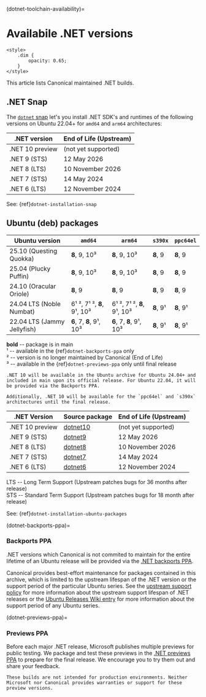 (dotnet-toolchain-availability)=
# Availabile .NET versions

```{raw} html
<style>
    .dim {
        opacity: 0.65;
    }
</style>
```

This article lists Canonical maintained .NET builds.

## .NET Snap

The [`dotnet` snap](https://snapcraft.io/dotnet) let's you install .NET SDK's and runtimes of the following versions on Ubuntu 22.04+ for `amd64` and `arm64` architectures:

| .NET version | End of Life (Upstream) |
|--------------|------------------------|
| .NET 10 preview | (not yet supported) |
| .NET 9 (STS) | 12 May 2026 |
| .NET 8 (LTS) | 10 November 2026 |
| .NET 7 (STS) | 14 May 2024 |
| .NET 6 (LTS) | 12 November 2024 |

See: {ref}`dotnet-installation-snap`

## Ubuntu (deb) packages

| Ubuntu version              | `amd64` | `arm64` | `s390x` | `ppc64el` |
|-----------------------------|---------|---------|---------|-----------|
| 25.10 (Questing Quokka)     | **8**, 9, 10<span class="dim">³</span> | **8**, 9, 10<span class="dim">³</span> | **8**, 9 | **8**, 9 |
| 25.04 (Plucky Puffin)       | **8**, 9, 10<span class="dim">³</span> | **8**, 9, 10<span class="dim">³</span> | **8**, 9 | **8**, 9 |
| 24.10 (Oracular Oriole)     | **8**, 9 | **8**, 9 | **8**, 9 | **8**, 9 |
| 24.04 LTS (Noble Numbat)    | 6<span class="dim">¹ ²</span>, 7<span class="dim">¹ ²</span>, **8**, 9<span class="dim">¹</span>, 10<span class="dim">³</span> | 6<span class="dim">¹ ²</span>, 7<span class="dim">¹ ²</span>, **8**, 9<span class="dim">¹</span>, 10<span class="dim">³</span> | **8**, 9<span class="dim">¹</span> | **8**, 9<span class="dim">¹</span> |
| 22.04 LTS (Jammy Jellyfish) | **6**, 7, **8**, 9<span class="dim">¹</span>, 10<span class="dim">³</span> | **6**, 7, **8**, 9<span class="dim">¹</span>, 10<span class="dim">³</span> | **8**, 9<span class="dim">¹</span> | **8**, 9<span class="dim">¹</span> |

<!-- Do not forget to add 4 spaces at the end of line to keep future diffs more readable -->
**bold** -- package is in main    
¹ -- available in the {ref}`dotnet-backports-ppa` only    
² -- version is no longer maintained by Canonical (End of Life)    
³ -- available in the {ref}`dotnet-previews-ppa` only until final release    

```{note}
.NET 10 will be available in the Ubuntu archive for Ubuntu 24.04+ and included in main upon its official release. For Ubuntu 22.04, it will be provided via the Backports PPA.

Additionally, .NET 10 will be available for the `ppc64el` and `s390x` architectures until the final release.
```

| .NET Version      | Source package                                          | End of Life (Upstream) | 
|--------------|---------------------------------------------------------|------------------------|
| .NET 10 preview | [dotnet10](https://launchpad.net/~dotnet/+archive/ubuntu/previews) | (not yet supported)          |
| .NET 9 (STS) | [dotnet9](https://launchpad.net/ubuntu/+source/dotnet9) | 12 May 2026          |
| .NET 8 (LTS) | [dotnet8](https://launchpad.net/ubuntu/+source/dotnet8) | 10 November 2026     |
| .NET 7 (STS) | [dotnet7](https://launchpad.net/ubuntu/+source/dotnet7) | 14 May 2024          |
| .NET 6 (LTS) | [dotnet6](https://launchpad.net/ubuntu/+source/dotnet6) | 12 November 2024     |

LTS -- Long Term Support (Upstream patches bugs for 36 months after release)    
STS -- Standard Term Support (Upstream patches bugs for 18 month after release)

See: {ref}`dotnet-installation-ubuntu-packages`

(dotnet-backports-ppa)=
### Backports PPA

.NET versions which Canonical is not commited to maintain for the entire lifetime of an Ubuntu release will be provided via the [.NET backports PPA](https://launchpad.net/~dotnet/+archive/ubuntu/backports).

Canonical provides best-effort maintenance for packages contained in this archive, which is limited to the upstream lifespan of the .NET version or the support period of the particular Ubuntu series. See the [upstream support policy](https://dotnet.microsoft.com/en-us/platform/support/policy/dotnet-core) for more information about the upstream support lifespan of .NET releases or the [Ubuntu Releases Wiki entry](https://wiki.ubuntu.com/Releases) for more information about the support period of any Ubuntu series.

(dotnet-previews-ppa)=
### Previews PPA

Before each major .NET release, Microsoft publishes multiple previews for public testing. We package and test these previews in the [.NET previews PPA](https://launchpad.net/~dotnet/+archive/ubuntu/previews) to prepare for the final release. We encourage you to try them out and share your feedback.

```{important}
These builds are not intended for production environments. Neither Microsoft nor Canonical provides warranties or support for these preview versions.
```
